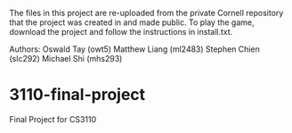The files in this project are re-uploaded from the private Cornell repository that the project was created in and made public. To play the game, download the project and follow the instructions in install.txt.

Authors:
Oswald Tay (owt5)
Matthew Liang (ml2483)
Stephen Chien (slc292)
Michael Shi (mhs293)





# 3110-final-project
Final Project for CS3110
